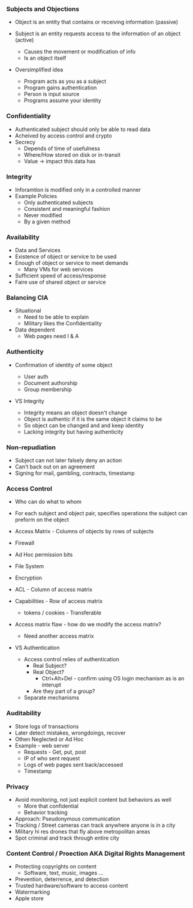 
### Subjects and Objections

- Object is an entity that contains or receiving information (passive)
- Subject is an entity requests access to the information of an object (active)
    - Causes the movement or modification of info
    - Is an object itself

- Oversimplified idea
    - Program acts as you as a subject
    - Program gains authentication
    - Person is input source
    - Programs assume your identity

### Confidentiality 
- Authenticated subject should only be able to read data
- Acheived by access control and crypto
- Secrecy 
    - Depends of time of usefulness
    - Where/How stored on disk or in-transit
    - Value -> impact this data has

### Integrity
- Inforamtion is modified only in a controlled manner
- Example Policies
    - Only authenticated subjects
    - Consistent and meaningful fashion
    - Never modified
    - By a given method

### Availability
- Data and Services
- Existence of object or service to be used
- Enough of object or service to meet demands
    - Many VMs for web services
- Sufficient speed of access/response
- Faire use of shared object or service

### Balancing CIA
- Situational
    - Need to be able to explain
    - Military likes the Confidentiality
- Data dependent
    - Web pages need I & A

### Authenticity
- Confirmation of identity of some object
    - User auth
    - Document authorship
    - Group membership

- VS Integrity
    - Integrity means an object doesn't change
    - Object is authentic if it is the same object it claims to be
    - So object can be changed and and keep identity
    - Lacking integrity but having authenticity

### Non-repudiation
- Subject can not later falsely deny an action
- Can't back out on an agreement
- Signing for mail, gambling, contracts, timestamp

### Access Control
- Who can do what to whom
- For each subject and object pair, specifies operations the subject can preform on the object
- Access Matrix - Columns of objects by rows of subjects
- Firewall
- Ad Hoc permission bits 
- File System
- Encryption
- ACL - Column of access matrix
- Capabilities - Row of access matrix
    - tokens / cookies - Transferable
- Access matrix flaw - how do we modify the access matrix?
    - Need another access matrix

- VS Authentication 
    - Access control relies of authentication
        - Real Subject?
        - Real Object?
            - Ctrl+Alt+Del - confirm using OS login mechanism as is an interupt
        - Are they part of a group?
    - Separate mechanisms

### Auditability
- Store logs of transactions
- Later detect mistakes, wrongdoings, recover
- Othen Neglected or Ad Hoc
- Example - web server
    - Requests - Get, put, post
    - IP of who sent request
    - Logs of web pages sent back/accessed
    - Timestamp

### Privacy
- Avoid monitoring, not just explicit content but behaviors as well
    - More that confidential
    - Behavior tracking
- Approach: Pseudonymous communication
- Tracking / Street cameras can track anywhere anyone is in a city
- Military hi res drones that fly above metropolitan areas
- Spot criminal and track through entire city

### Content Control / Proection AKA Digital Rights Management
- Protecting copyrights on content
    - Software, text, music, images ...
- Prevention, deterrence, and detection
- Trusted hardware/software to access content
- Watermarking
- Apple store




